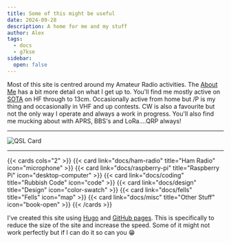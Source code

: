 ```yaml
---
title: Some of this might be useful
date: 2024-09-28
description: A home for me and my stuff
author: Alex
tags:
  - docs
  - g7kse
sidebar:
  open: false
---
```



Most of this site is centred around my Amateur Radio activities. The [About Me](https://g7kse.co.uk/about) has a bit more detail on what I get up to. You'll find me mostly active on [SOTA](https://sota.org.uk) on HF through to 13cm. Occasionally active from home but /P is my thing and occasionally in VHF and up contests. CW is also a favourite but not the only way I operate and always a work in progress. You'll also find me mucking about with APRS, BBS's and LoRa....QRP always!

***

![QSL Card](/img/qsl.png#centre)

***

{{< cards cols="2" >}}
  {{< card link="docs/ham-radio" title="Ham Radio" icon="microphone" >}}
  {{< card link="docs/raspberry-pi" title="Raspberry Pi" icon="desktop-computer" >}}
  {{< card link="docs/coding" title="Rubbish Code" icon="code" >}}
  {{< card link="docs/design" title="Design" icon="color-swatch" >}}
  {{< card link="docs/fells" title="Fells" icon="map" >}}
  {{< card link="docs/misc" title="Other Stuff" icon="book-open" >}}
{{< /cards >}}

I've created this site using [Hugo](https://gohugo.io) and [GitHub pages](https://pages.github.com). This is specifically to reduce the size of the site and increase the speed. Some of it might not work perfectly but if I can do it so can you 😁